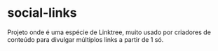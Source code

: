 # social-links
Projeto onde é uma espécie de Linktree, muito usado por criadores de conteúdo para divulgar múltiplos links a partir de 1 só.
